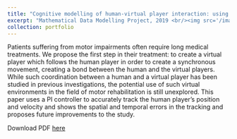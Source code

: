 ```yaml
---
title: "Cognitive modelling of human-virtual player interaction: using a PI controller to track motion"
excerpt: "Mathematical Data Modelling Project, 2019 <br/><img src='/images/mdm2_3.png'>"
collection: portfolio
---
```


Patients suffering from motor impairments often require long medical treatments. We propose the first step in their 
treatment: to create a virtual player which follows the human player in order to create a synchronous movement, 
creating a bond between the human and the virtual players. While such coordination between a human and a virtual 
player has been studied in previous investigations, the potential use of such virtual environments in the field of 
motor rehabilitation is still unexplored. This paper uses a PI controller to accurately track the human player’s 
position and velocity and shows the spatial and temporal errors in the tracking and proposes future improvements 
to the study.

Download PDF [here](http://vedang-joshi.github.io/files/mdm2_3.pdf)
